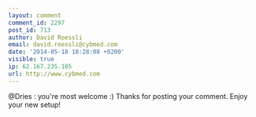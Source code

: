 ```yaml
---
layout: comment
comment_id: 2297
post_id: 713
author: David Roessli
email: david.roessli@cybmed.com
date: '2014-05-18 18:28:08 +0200'
visible: true
ip: 62.167.235.105
url: http://www.cybmed.com
---
```

@Dries : you're most welcome :) Thanks for posting your comment. Enjoy your new setup!
